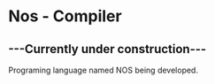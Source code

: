 # Nos - Compiler
## ---Currently under construction---
Programing language named NOS being developed.<br/>
